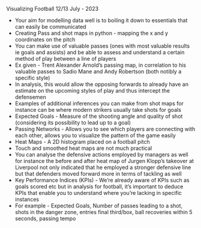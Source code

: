 Visualizing Football 
12/13 July - 2023

- Your aim for modelling data well is to boiling it down to essentials that can easily be communicated
- Creating Pass and shot maps in python - mapping the x and y coordinates on the pitch
- You can make use of valuable passes (ones with most valuable results ie goals and assists) and be able to assess and understand a certain method of play between a line of players
- Ex given - Trent Alexander Arnold’s passing map, in correlation to his valuable passes to Sadio Mane and Andy Robertson (both notibly a specific style)
- In analysis, this would allow the opposing forwards to already have an estimate on the upcoming styles of play and thus intercept the defensemen
- Examples of additional inferences you can make from shot maps for instance can be where modern strikers usually take shots for goals
- Expected Goals - Measure of the shooting angle and quality of shot (considering its possibility to lead up to a goal)
- Passing Networks - Allows you to see which players are connecting with each other, allows you to visualize the pattern of the game easily
- Heat Maps - A 2D histogram placed on a football pitch
- Touch and smoothed heat maps are not much practical
- You can analyse the defensive actions employed by managers as well for instance the before and after heat map of Jurgen Klopp’s takeover at Liverpool not only indicated that he employed a stronger defensive line but that defenders moved forward more in terms of tackling as well
- Key Performance Indices (KPIs) - We’re already aware of KPIs such as goals scored etc but in analysis for football, it’s important to deduce KPIs that enable you to understand where you’re lacking in specific instances
- For example - Expected Goals, Number of passes leading to a shot, shots in the danger zone, entries final third/box, ball recoveries within 5 seconds, passing tempo
